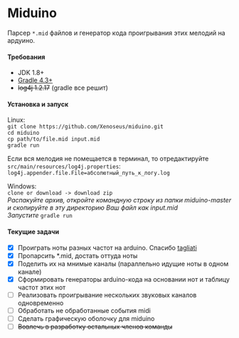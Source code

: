 # Miduino
Парсер `*.mid` файлов и генератор кода проигрывания этих мелодий
на ардуино.

#### Требования
* JDK 1.8+
* [Gradle 4.3+](https://gradle.org/install/)
* ~~log4j 1.2.17~~ (gradle все решит)

#### Установка и запуск
Linux:<br>
`git clone https://github.com/Xenoseus/miduino.git`<br>
`cd miduino`<br>
`cp path/to/file.mid input.mid`<br>
`gradle run`

Если вся мелодия не помещается в терминал,
то отредактируйте `src/main/resources/log4j.properties`:<br>
`log4j.appender.file.File=абсолютный_путь_к_логу.log`<br>

Windows:<br>
`clone or download -> download zip`<br>
*Распакуйте архив, откройте командную строку из папки miduino-master и скопируйте в эту директорию Ваш файл как input.mid*<br>
*Запустите* `gradle run`<br>

#### Текущие задачи
- [x] Проиграть ноты разных частот на arduino. Спасибо [tagliati](https://gist.github.com/tagliati/1804108)
- [x] Пропарсить *.mid, достать оттуда ноты
- [x] Поделить их на мнимые каналы (параллельно идущие ноты в одном канале)
- [x] Сформировать генераторы arduino-кода на основании нот и таблицу частот этих нот
- [ ] Реализовать проигрывание нескольких звуковых каналов одновременно
- [ ] Обработать не обработанные события midi
- [ ] Сделать графическую оболочку для miduino
- [ ] ~~Вовлечь в разработку остальных членов команды~~